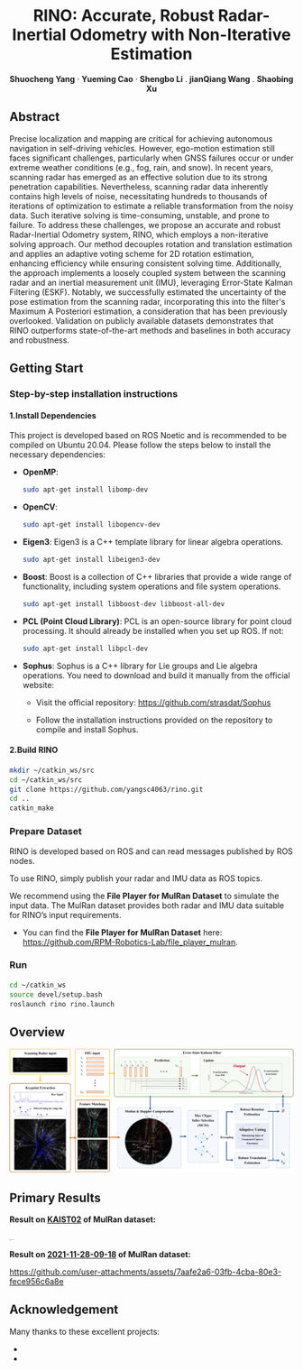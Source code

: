 <p align="center">
  <h1 align="center">RINO: Accurate, Robust Radar-Inertial Odometry with Non-Iterative Estimation</h1>

  <p align="center">
    <strong>Shuocheng Yang</strong>
    ·
    <strong>Yueming Cao</strong>
    ·
    <strong>Shengbo Li</strong>
    .
    <strong>jianQiang Wang</strong>
    .
    <strong>Shaobing Xu</strong>
</p>

## Abstract

Precise localization and mapping are critical for achieving autonomous navigation in self-driving vehicles. However, ego-motion estimation still faces significant challenges, particularly when GNSS failures occur or under extreme weather conditions (e.g., fog, rain, and snow). In recent years, scanning radar has emerged as an effective solution due to its strong penetration capabilities. Nevertheless, scanning radar data inherently contains high levels of noise, necessitating hundreds to thousands of iterations of optimization to estimate a reliable transformation from the noisy data. Such iterative solving is time-consuming, unstable, and prone to failure. To address these challenges, we propose an accurate and robust Radar-Inertial Odometry system, RINO, which employs a non-iterative solving approach. Our method decouples rotation and translation estimation and applies an adaptive voting scheme for 2D rotation estimation, enhancing efficiency while ensuring consistent solving time. Additionally, the approach implements a loosely coupled system between the scanning radar and an inertial measurement unit (IMU), leveraging Error-State Kalman Filtering (ESKF). Notably, we successfully estimated the uncertainty of the pose estimation from the scanning radar, incorporating this into the filter's Maximum A Posteriori estimation, a consideration that has been previously overlooked. Validation on publicly available datasets demonstrates that RINO outperforms state-of-the-art methods and baselines in both accuracy and robustness.

## Getting Start

### Step-by-step installation instructions

#### 1.Install Dependencies

This project is developed based on ROS Noetic and is recommended to be compiled on Ubuntu 20.04. Please follow the steps below to install the necessary dependencies:

- **OpenMP**: 

  ```bash
  sudo apt-get install libomp-dev
  ```

- **OpenCV**:

  ```bash
  sudo apt-get install libopencv-dev
  ```

- **Eigen3**: Eigen3 is a C++ template library for linear algebra operations.

  ```bash
  sudo apt-get install libeigen3-dev
  ```

- **Boost**: Boost is a collection of C++ libraries that provide a wide range of functionality, including system operations and file system operations.

  ```bash
  sudo apt-get install libboost-dev libboost-all-dev
  ```

- **PCL (Point Cloud Library)**: PCL is an open-source library for point cloud processing. It should already be installed when you set up ROS. If not:

  ```bash
  sudo apt-get install libpcl-dev
  ```

- **Sophus**: Sophus is a C++ library for Lie groups and Lie algebra operations. You need to download and build it manually from the official website:

  - Visit the official repository: https://github.com/strasdat/Sophus

  - Follow the installation instructions provided on the repository to compile and install Sophus.

#### 2.Build RINO

```bash
mkdir ~/catkin_ws/src
cd ~/catkin_ws/src
git clone https://github.com/yangsc4063/rino.git
cd ..
catkin_make
```

### Prepare Dataset

RINO is developed based on ROS and can read messages published by ROS nodes. 

To use RINO, simply publish your radar and IMU data as ROS topics.

We recommend using the **File Player for MulRan Dataset** to simulate the input data. The MulRan dataset provides both radar and IMU data suitable for RINO’s input requirements.

- You can find the **File Player for MulRan Dataset** here: https://github.com/RPM-Robotics-Lab/file_player_mulran.

### Run

```bash
cd ~/catkin_ws
source devel/setup.bash
roslaunch rino rino.launch
```

## Overview

![overview](https://github.com/yangsc4063/rino/blob/main/figure/overview.png)

## Primary Results

**Result on <u>KAIST02</u> of MulRan dataset:**

<img src=".\figure\result_kaist.png" alt="result_kaist" style="zoom:10%;" />

**Result on <u>2021-11-28-09-18</u> of MulRan dataset:**

https://github.com/user-attachments/assets/7aafe2a6-03fb-4cba-80e3-fece956c6a8e

## Acknowledgement

Many thanks to these excellent projects:

- [ORORA]:https://github.com/url-kaist/outlier-robust-radar-odometry

- [SLAM in autonomous driving]:https://github.com/gaoxiang12/slam_in_autonomous_driving
